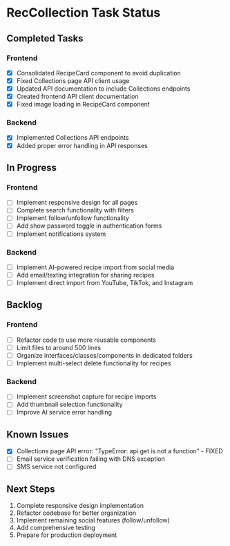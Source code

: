 # RecCollection Task Status

## Completed Tasks

### Frontend
- [x] Consolidated RecipeCard component to avoid duplication
- [x] Fixed Collections page API client usage
- [x] Updated API documentation to include Collections endpoints
- [x] Created frontend API client documentation
- [x] Fixed image loading in RecipeCard component

### Backend
- [x] Implemented Collections API endpoints
- [x] Added proper error handling in API responses

## In Progress

### Frontend
- [ ] Implement responsive design for all pages
- [ ] Complete search functionality with filters
- [ ] Implement follow/unfollow functionality
- [ ] Add show password toggle in authentication forms
- [ ] Implement notifications system

### Backend
- [ ] Implement AI-powered recipe import from social media
- [ ] Add email/texting integration for sharing recipes
- [ ] Implement direct import from YouTube, TikTok, and Instagram

## Backlog

### Frontend
- [ ] Refactor code to use more reusable components
- [ ] Limit files to around 500 lines
- [ ] Organize interfaces/classes/components in dedicated folders
- [ ] Implement multi-select delete functionality for recipes

### Backend
- [ ] Implement screenshot capture for recipe imports
- [ ] Add thumbnail selection functionality
- [ ] Improve AI service error handling

## Known Issues
- [x] Collections page API error: "TypeError: api.get is not a function" - FIXED
- [ ] Email service verification failing with DNS exception
- [ ] SMS service not configured

## Next Steps
1. Complete responsive design implementation
2. Refactor codebase for better organization
3. Implement remaining social features (follow/unfollow)
4. Add comprehensive testing
5. Prepare for production deployment
